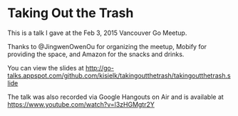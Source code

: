 # Taking Out the Trash

This is a talk I gave at the Feb 3, 2015 Vancouver Go Meetup.

Thanks to @JingwenOwenOu for organizing the meetup, Mobify for providing the space, and Amazon for the snacks and drinks.

You can view the slides at http://go-talks.appspot.com/github.com/kisielk/takingoutthetrash/takingoutthetrash.slide

The talk was also recorded via Google Hangouts on Air and is available at https://www.youtube.com/watch?v=l3zHGMgtr2Y
